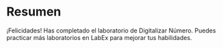 # Resumen

¡Felicidades! Has completado el laboratorio de Digitalizar Número. Puedes practicar más laboratorios en LabEx para mejorar tus habilidades.
